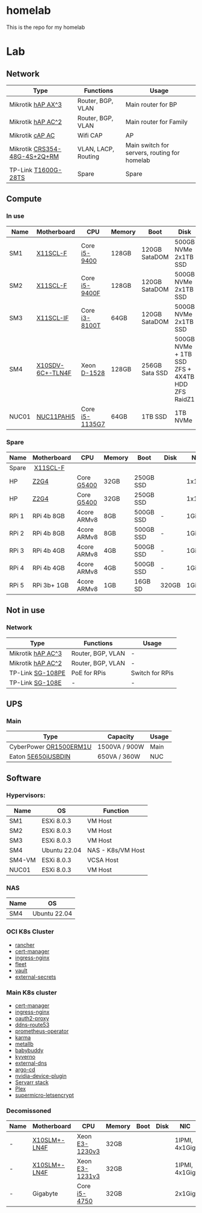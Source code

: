 # homelab
This is the repo for my homelab

# Lab

## Network

| Type | Functions | Usage |
|----|----|----|
| Mikrotik [hAP AX^3](https://mikrotik.com/product/hap_ax3) | Router, BGP, VLAN | Main router for BP |
| Mikrotik [hAP AC^2](https://mikrotik.com/product/hap_ac2) | Router, BGP, VLAN | Main router for Family |
| Mikrotik [cAP AC](https://mikrotik.com/product/cap_ac) | Wifi CAP | AP |
| Mikrotik [CRS354-48G-4S+2Q+RM](https://mikrotik.com/product/crs354_48g_4splus2qplusrm) | VLAN, LACP, Routing | Main switch for servers, routing for homelab |
| TP-Link [T1600G-28TS](https://www.tp-link.com/business-networking/smart-switch/t1600g-28ts) | Spare| Spare|

## Compute

### In use

| Name | Motherboard | CPU | Memory | Boot | Disk | NIC |
|----|----|----|----|----|----|----|
| SM1 | [X11SCL-F](https://www.supermicro.com/en/products/motherboard/X11SCL-F) | Core [i5-9400](https://ark.intel.com/content/www/us/en/ark/products/134898/intel-core-i59400-processor-9m-cache-up-to-4-10-ghz.html)  | 128GB  | 120GB SataDOM | 500GB NVMe 2x1TB SSD | 1IPMI, 2x1Gig, 2x100Gig |
| SM2 | [X11SCL-F](https://www.supermicro.com/en/products/motherboard/X11SCL-F) | Core [i5-9400F](https://ark.intel.com/content/www/us/en/ark/products/190883/intel-core-i59400f-processor-9m-cache-up-to-4-10-ghz.html) | 128GB | 120GB SataDOM | 500GB NVMe 2x1TB SSD | 1IPMI, 2x1Gig, 2x100Gig |
| SM3 | [X11SCL-IF](https://www.supermicro.com/en/products/motherboard/X11SCL-IF) | Core [i3-8100T](https://ark.intel.com/content/www/us/en/ark/products/129944/intel-core-i38100t-processor-6m-cache-3-10-ghz.html)     | 64GB | 120GB SataDOM | 500GB NVMe 2x1TB SSD | 1IPMI, 2x1Gig, 2x100Gig |
| SM4 | [X10SDV-6C+-TLN4F](https://www.supermicro.com/en/products/motherboard/X10SDV-6C+-TLN4F) | Xeon [D-1528](https://ark.intel.com/content/www/us/en/ark/products/91198/intel-xeon-processor-d1528-9m-cache-1-90-ghz.html) | 128GB | 256GB Sata SSD | 500GB NVMe + 1TB SSD ZFS + 4X4TB HDD ZFS RaidZ1 | 1IPMI, 2x1Gig, 2x10Gig |
| NUC01 | [NUC11PAHi5](https://www.intel.com/content/www/us/en/products/sku/205040/intel-nuc-11-performance-kit-nuc11pahi5/specifications.html) | Core [i5-1135G7](https://www.intel.com/content/www/us/en/products/sku/208658/intel-core-i51135g7-processor-8m-cache-up-to-4-20-ghz/specifications.html) | 64GB | 1TB SSD | 1TB NVMe | 1x2.5Gig |

### Spare

| Name | Motherboard | CPU | Memory | Boot | Disk | NIC |
|----|----|----|----|----|----|----|
| Spare | [X11SCL-F](https://www.supermicro.com/en/products/motherboard/X11SCL-F) | | | | | |
| HP  | [Z2G4](https://support.hp.com/us-en/product/hp-z2-tower-g4-workstation/20063240/document/c06100744) | Core [G5400](https://ark.intel.com/content/www/us/en/ark/products/129951/intel-pentium-gold-g5400-processor-4m-cache-3-70-ghz.html) | 32GB | 250GB SSD     |                                | 1x1Gig |
| HP  | [Z2G4](https://support.hp.com/us-en/product/hp-z2-tower-g4-workstation/20063240/document/c06100744) | Core [G5400](https://ark.intel.com/content/www/us/en/ark/products/129951/intel-pentium-gold-g5400-processor-4m-cache-3-70-ghz.html) | 32GB | 250GB SSD     |                                | 1x1Gig |
| RPi 1 |  RPi 4b 8GB  | 4core ARMv8 | 8GB | 500GB SSD | -     | 1Gig |
| RPi 2 |  RPi 4b 8GB  | 4core ARMv8 | 8GB | 500GB SSD | -     | 1Gig |
| RPi 3 |  RPi 4b 4GB  | 4core ARMv8 | 4GB | 500GB SSD | -     | 1Gig |
| RPi 4 |  RPi 4b 4GB  | 4core ARMv8 | 4GB | 500GB SSD | -     | 1Gig |
| RPi 5 |  RPi 3b+ 1GB | 4core ARMv8 | 1GB | 16GB SD   | 320GB | 1Gig |


## Not in use

### Network

| Type | Functions | Usage |
|----|----|----|
| Mikrotik [hAP AC^3](https://mikrotik.com/product/hap_ac3) | Router, BGP, VLAN | - |
| Mikrotik [hAP AC^2](https://mikrotik.com/product/hap_ac2) | Router, BGP, VLAN | - |
| TP-Link [SG-108PE](https://www.tp-link.com/hu/business-networking/easy-smart-switch/tl-sg108pe/) | PoE for RPis | Switch for RPis |
| TP-Link [SG-108E](https://www.tp-link.com/hu/business-networking/easy-smart-switch/tl-sg108pe/) | - | - |

## UPS

### Main

| Type | Capacity | Usage |
|---|---|---|
| CyberPower [OR1500ERM1U](https://www.cyberpower.com/eu/en/product/sku/or1500erm1u) | 1500VA / 900W | Main |
| Eaton [5E650iUSBDIN](http://powerquality.eaton.com/5E650iUSBDIN.aspx?cx=58) | 650VA / 360W | NUC | 

## Software

### Hypervisors:

| Name | OS | Function |
|---|---|---|
| SM1 | ESXi 8.0.3 | VM Host |
| SM2 | ESXi 8.0.3 | VM Host |
| SM3 | ESXi 8.0.3 | VM Host |
| SM4 | Ubuntu 22.04 | NAS - K8s/VM Host |
| SM4-VM | ESXi 8.0.3 | VCSA Host |
| NUC01 | ESXi 8.0.3 | VM Host |

### NAS

| Name | OS |
|---|---|
| SM4 | Ubuntu 22.04 |


### OCI K8s Cluster

* [rancher](https://rancher.com)
* [cert-manager](https://cert-manager.io)
* [ingress-nginx](https://kubernetes.github.io/ingress-nginx)
* [fleet](https://fleet.rancher.io/)
* [vault](https://vaultproject.io)
* [external-secrets](https://external-secrets.io)



### Main K8s cluster

* [cert-manager](https://cert-manager.io)
* [ingress-nginx](https://kubernetes.github.io/ingress-nginx)
* [oauth2-proxy](https://oauth2-proxy.github.io/oauth2-proxy/)
* [ddns-route53](https://crazymax.dev/ddns-route53/)
* [prometheus-operator](https://prometheus-operator.dev/)
* [karma](https://karma-dashboard.io/)
* [metallb](https://metallb.universe.tf/)
* [babybuddy](https://docs.baby-buddy.net/)
* [kyverno](https://kyverno.io/)
* [external-dns](https://github.com/kubernetes-sigs/external-dns)
* [argo-cd](https://argo-cd.readthedocs.io/en/stable/)
* [nvidia-device-plugin](https://github.com/NVIDIA/k8s-device-plugin)
* [Servarr stack](https://wiki.servarr.com/)
* [Plex](https://plex.tv)
* [supermicro-letsencrypt](https://github.com/marthydavid/supermicro-letsencrypt)


### Decomissoned

| Name | Motherboard | CPU | Memory | Boot | Disk | NIC |
|----|----|----|----|----|----|----|
| - | [X10SLM+-LN4F](https://www.supermicro.com/en/products/motherboard/X10SLM+-LN4F)                     | Xeon [E3-1230v3](https://ark.intel.com/content/www/us/en/ark/products/75054/intel-xeon-processor-e3-1230-v3-8m-cache-3-30-ghz.html)  | 32GB | | | 1IPMI, 4x1Gig |
| - | [X10SLM+-LN4F](https://www.supermicro.com/en/products/motherboard/X10SLM+-LN4F)                     | Xeon [E3-1231v3](https://ark.intel.com/content/www/us/en/ark/products/80910/intel-xeon-processor-e31231-v3-8m-cache-3-40-ghz.html)   | 32GB | | | 1IPMI, 4x1Gig |
| - | Gigabyte                                                                                         | Core [i5-4750](https://ark.intel.com/content/www/us/en/ark/products/75043/intel-core-i5-4570-processor-6m-cache-up-to-3-60-ghz.html) | 32GB | | | 2x1Gig |

